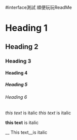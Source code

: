 <!-- Headings -->
#interface測試 順便玩玩ReadMe
# Heading 1
## Heading 2
### Heading 3
#### Heading 4
##### Heading 5
###### Heading 6

<!-- Italics -->
*this text* is italic
_this text_ is italic

<!-- Strong -->
**this text** is italic

__ This text__is italic